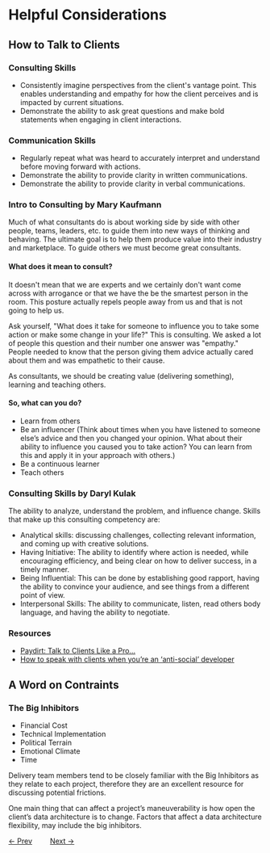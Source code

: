# Helpful Considerations

## How to Talk to Clients

### Consulting Skills
- Consistently imagine perspectives from the client's vantage point. This enables understanding and empathy for how the client perceives and is impacted by current situations.
- Demonstrate the ability to ask great questions and make bold statements when engaging in client interactions.

### Communication Skills
- Regularly repeat what was heard to accurately interpret and understand before moving forward with actions.
- Demonstrate the ability to provide clarity in written communications.
- Demonstrate the ability to provide clarity in verbal communications.

### Intro to Consulting by Mary Kaufmann
Much of what consultants do is about working side by side with other people, teams, leaders, etc. to guide them into new ways of thinking and behaving. The ultimate goal is to help them produce value into their industry and marketplace. To guide others we must become great consultants.

#### What does it mean to consult?
It doesn't mean that we are experts and we certainly don't want come across with arrogance or that we have the be the smartest person in the room. This posture actually repels people away from us and that is not going to help us.

Ask yourself, "What does it take for someone to influence you to take some action or make some change in your life?" This is consulting. We asked a lot of people this question and their number one answer was "empathy." People needed to know that the person giving them advice actually cared about them and was empathetic to their cause.

As consultants, we should be creating value (delivering something), learning and teaching others.

#### So, what can you do?
- Learn from others
- Be an influencer (Think about times when you have listened to someone else’s advice and then you changed your opinion. What about their ability to influence you caused you to take action? You can learn from this and apply it in your approach with others.)
- Be a continuous learner
- Teach others


### Consulting Skills by Daryl Kulak
The ability to analyze, understand the problem, and influence change. Skills that make up this consulting competency are:

- Analytical skills: discussing challenges, collecting relevant information, and coming up with creative solutions.
- Having Initiative: The ability to identify where action is needed, while encouraging efficiency, and being clear on how to deliver success, in a timely manner.
- Being Influential: This can be done by establishing good rapport, having the ability to convince your audience, and see things from a different point of view.
- Interpersonal Skills: The ability to communicate, listen, read others body language, and having the ability to negotiate.

### Resources
- [Paydirt: Talk to Clients Like a Pro...](https://paydirtapp.com/blog/talk-to-clients-with-these-communication-hacks/)
- [How to speak with clients when you’re an ‘anti-social’ developer
](https://www.godaddy.com/garage/how-to-speak-with-clients-when-youre-an-anti-social-developer/)

## A Word on Contraints

### The Big Inhibitors
- Financial Cost
- Technical Implementation
- Political Terrain
- Emotional Climate 
- Time

Delivery team members tend to be closely familiar with the Big Inhibitors as they relate to each project, therefore they are an excellent resource for discussing potential frictions. 

One main thing that can affect a project’s maneuverability is how open the client’s data architecture is to change. Factors that affect a data architecture flexibility, may include the big inhibitors.

[&larr; Prev](./OthersInRelationToArtisans.md) &nbsp;&nbsp;&nbsp;&nbsp;&nbsp;&nbsp;&nbsp;&nbsp;[Next &rarr;](./WhenToPrototype.md)